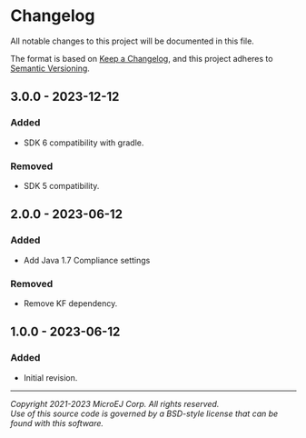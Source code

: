 # Changelog

All notable changes to this project will be documented in this file.

The format is based on [Keep a Changelog](https://keepachangelog.com/en/1.0.0/),
and this project adheres to [Semantic Versioning](https://semver.org/spec/v2.0.0.html).

## 3.0.0 - 2023-12-12

### Added

- SDK 6 compatibility with gradle.

### Removed

- SDK 5 compatibility.

## 2.0.0 - 2023-06-12

### Added
- Add Java 1.7 Compliance settings

### Removed
- Remove KF dependency.


## 1.0.0 - 2023-06-12

### Added
- Initial revision.

---
_Copyright 2021-2023 MicroEJ Corp. All rights reserved._  
_Use of this source code is governed by a BSD-style license that can be found with this software._  
